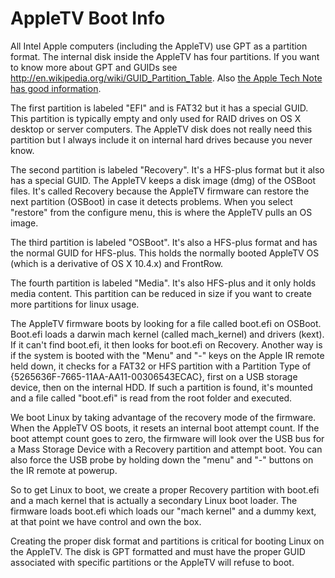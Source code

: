 # AppleTV Boot Info #

All Intel Apple computers (including the AppleTV) use GPT as a partition format. The internal disk inside the AppleTV has four partitions. If you want to know more about GPT and GUIDs see http://en.wikipedia.org/wiki/GUID_Partition_Table. Also [the Apple Tech Note has good information](http://developer.apple.com/technotes/tn2006/tn2166.html).

The first partition is labeled "EFI" and is FAT32 but it has a special GUID. This partition is typically empty and only used for RAID drives on OS X desktop or server computers. The AppleTV disk does not really need this partition but I always include it on internal hard drives because you never know.

The second partition is labeled "Recovery". It's a HFS-plus format but it also has a special GUID. The AppleTV keeps a disk image (dmg) of the OSBoot files. It's called Recovery because the AppleTV firmware can restore the next partition (OSBoot) in case it detects problems. When you select "restore" from the configure menu, this is where the AppleTV pulls an OS image.

The third partition is labeled "OSBoot". It's also a HFS-plus format and has the normal GUID for HFS-plus. This holds the normally booted AppleTV OS (which is a derivative of OS X 10.4.x) and FrontRow.

The fourth partition is labeled "Media". It's also HFS-plus and it only holds media content. This partition can be reduced in size if you want to create more partitions for linux usage.

The AppleTV firmware boots by looking for a file called boot.efi on OSBoot. Boot.efi loads a darwin mach kernel (called mach\_kernel) and drivers (kext). If it can't find boot.efi, it then looks for boot.efi on Recovery. Another way is if the system is booted with the "Menu" and "-" keys on the Apple IR remote held down, it checks for a FAT32 or HFS partition with a Partition Type of {5265636F-7665-11AA-AA11-00306543ECAC}, first on a USB storage device, then on the internal HDD. If such a partition is found, it's mounted and a file called "boot.efi" is read from the root folder and executed.

We boot Linux by taking advantage of the recovery mode of the firmware. When the AppleTV OS boots, it resets an internal boot attempt count. If the boot attempt count goes to zero, the firmware will look over the USB bus for a Mass Storage Device with a Recovery partition and attempt boot. You can also force the USB probe by holding down the "menu" and "-" buttons on the IR remote at powerup.

So to get Linux to boot, we create a proper Recovery partition with boot.efi and a mach kernel that is actually a secondary Linux boot loader. The firmware loads boot.efi which loads our "mach kernel" and a dummy kext, at that point we have control and own the box.

Creating the proper disk format and partitions is critical for booting Linux on the AppleTV. The disk is GPT formatted and must have the proper GUID associated with specific partitions or the AppleTV will refuse to boot.

